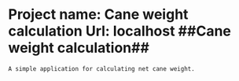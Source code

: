 Project name: Cane weight calculation
Url: localhost
##Cane weight calculation##
==================================
```
A simple application for calculating net cane weight.
```
